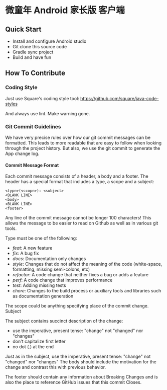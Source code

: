 # 微童年 Android 家长版 客户端

## Quick Start

* Install and configure Android studio
* Git clone this source code
* Gradle sync project
* Build and have fun

## How To Contribute

### Coding Style

Just use Square's coding style tool: https://github.com/square/java-code-styles

And always use lint. Make warning gone.

### Git Commit Guidelines

We have very precise rules over how our git commit messages can be formatted. This leads to more
readable that are easy to follow when looking through the project history. But also, we use the
git commit to generate the App change log.

#### Commit Message Format

Each commit message consists of a header, a body and a footer. The header has a special format
that includes a type, a scope and a subject:

```
<type>(<scope>): <subject>
<BLANK LINE>
<body>
<BLANK LINE>
<footer>
```

Any line of the commit message cannot be longer 100 characters! This allows the message to be
easier to read on Github as well as in various git tools.

Type must be one of the following:

 * *feat*: A new feature
 * *fix*: A bug fix
 * *docs*: Documentation only changes
 * *style*: Changes that do not affect the meaning of the code (white-space, formatting, missing
 semi-colons, etc)
 * *refactor*: A code change that neither fixes a bug or adds a feature
 * *perf*: A code change that improves performance
 * *test*: Adding missing tests
 * *chore*: Changes to the build process or auxiliary tools and libraries such as documentation
 generation

The scope could be anything specifying place of the commit change.
Subject

The subject contains succinct description of the change:

 * use the imperative, present tense: "change" not "changed" nor "changes"
 * don't capitalize first letter
 * no dot (.) at the end

Just as in the subject, use the imperative, present tense: "change" not "changed" nor "changes"
The body should include the motivation for the change and contrast this with previous behavior.

The footer should contain any information about Breaking Changes and is also the place to
reference GitHub issues that this commit Closes.

